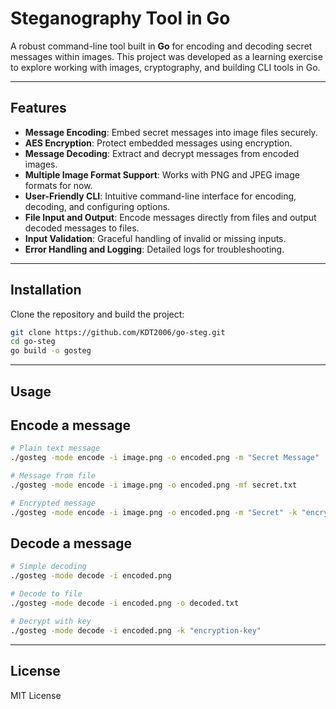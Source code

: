 # Steganography Tool in Go

A robust command-line tool built in **Go** for encoding and decoding secret messages within images. This project was developed as a learning exercise to explore working with images, cryptography, and building CLI tools in Go.

---

## Features

- **Message Encoding**: Embed secret messages into image files securely.
- **AES Encryption**: Protect embedded messages using encryption.
- **Message Decoding**: Extract and decrypt messages from encoded images.
- **Multiple Image Format Support**: Works with PNG and JPEG image formats for now.
- **User-Friendly CLI**: Intuitive command-line interface for encoding, decoding, and configuring options.
- **File Input and Output**: Encode messages directly from files and output decoded messages to files.
- **Input Validation**: Graceful handling of invalid or missing inputs.
- **Error Handling and Logging**: Detailed logs for troubleshooting.

---

## Installation

Clone the repository and build the project:

```bash
git clone https://github.com/KDT2006/go-steg.git
cd go-steg
go build -o gosteg
```

---

## Usage

## Encode a message
```bash
# Plain text message
./gosteg -mode encode -i image.png -o encoded.png -m "Secret Message"

# Message from file
./gosteg -mode encode -i image.png -o encoded.png -mf secret.txt

# Encrypted message
./gosteg -mode encode -i image.png -o encoded.png -m "Secret" -k "encryption-key"
```

## Decode a message
```bash
# Simple decoding
./gosteg -mode decode -i encoded.png

# Decode to file
./gosteg -mode decode -i encoded.png -o decoded.txt

# Decrypt with key
./gosteg -mode decode -i encoded.png -k "encryption-key"
```

---

## License
MIT License
